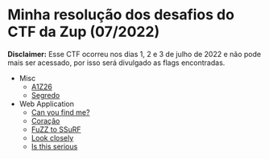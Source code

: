 # Minha resolução dos desafios do CTF da Zup (07/2022)

**Disclaimer:** Esse CTF ocorreu nos dias 1, 2 e 3 de julho de 2022 e não pode
mais ser acessado, por isso será divulgado as flags encontradas.

- Misc
    - [A1Z26](challenges/a1z26#a1z26)
    - [Segredo](challenges/segredo#segredo)
- Web Application
    - [Can you find me?](challenges/can-you-find-me#can-you-find-me)
    - [Coração](challenges/coracao#coração)
    - [FuZZ to SSuRF](challenges/fuzz-to-ssurf#fuzz-to-ssurf)
    - [Look closely](challenges/look-closely#look-closely)
    - [Is this serious](challenges/is-this-serious##is-this-serious)

